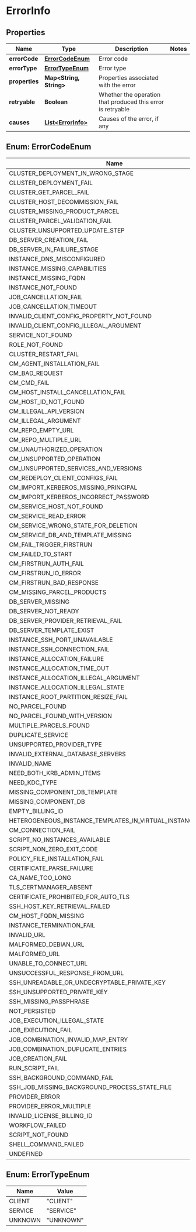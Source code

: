 
# ErrorInfo

## Properties
Name | Type | Description | Notes
------------ | ------------- | ------------- | -------------
**errorCode** | [**ErrorCodeEnum**](#ErrorCodeEnum) | Error code | 
**errorType** | [**ErrorTypeEnum**](#ErrorTypeEnum) | Error type | 
**properties** | **Map&lt;String, String&gt;** | Properties associated with the error | 
**retryable** | **Boolean** | Whether the operation that produced this error is retryable | 
**causes** | [**List&lt;ErrorInfo&gt;**](ErrorInfo.md) | Causes of the error, if any | 


<a name="ErrorCodeEnum"></a>
## Enum: ErrorCodeEnum
Name | Value
---- | -----
CLUSTER_DEPLOYMENT_IN_WRONG_STAGE | &quot;CLUSTER_DEPLOYMENT_IN_WRONG_STAGE&quot;
CLUSTER_DEPLOYMENT_FAIL | &quot;CLUSTER_DEPLOYMENT_FAIL&quot;
CLUSTER_GET_PARCEL_FAIL | &quot;CLUSTER_GET_PARCEL_FAIL&quot;
CLUSTER_HOST_DECOMMISSION_FAIL | &quot;CLUSTER_HOST_DECOMMISSION_FAIL&quot;
CLUSTER_MISSING_PRODUCT_PARCEL | &quot;CLUSTER_MISSING_PRODUCT_PARCEL&quot;
CLUSTER_PARCEL_VALIDATION_FAIL | &quot;CLUSTER_PARCEL_VALIDATION_FAIL&quot;
CLUSTER_UNSUPPORTED_UPDATE_STEP | &quot;CLUSTER_UNSUPPORTED_UPDATE_STEP&quot;
DB_SERVER_CREATION_FAIL | &quot;DB_SERVER_CREATION_FAIL&quot;
DB_SERVER_IN_FAILURE_STAGE | &quot;DB_SERVER_IN_FAILURE_STAGE&quot;
INSTANCE_DNS_MISCONFIGURED | &quot;INSTANCE_DNS_MISCONFIGURED&quot;
INSTANCE_MISSING_CAPABILITIES | &quot;INSTANCE_MISSING_CAPABILITIES&quot;
INSTANCE_MISSING_FQDN | &quot;INSTANCE_MISSING_FQDN&quot;
INSTANCE_NOT_FOUND | &quot;INSTANCE_NOT_FOUND&quot;
JOB_CANCELLATION_FAIL | &quot;JOB_CANCELLATION_FAIL&quot;
JOB_CANCELLATION_TIMEOUT | &quot;JOB_CANCELLATION_TIMEOUT&quot;
INVALID_CLIENT_CONFIG_PROPERTY_NOT_FOUND | &quot;INVALID_CLIENT_CONFIG_PROPERTY_NOT_FOUND&quot;
INVALID_CLIENT_CONFIG_ILLEGAL_ARGUMENT | &quot;INVALID_CLIENT_CONFIG_ILLEGAL_ARGUMENT&quot;
SERVICE_NOT_FOUND | &quot;SERVICE_NOT_FOUND&quot;
ROLE_NOT_FOUND | &quot;ROLE_NOT_FOUND&quot;
CLUSTER_RESTART_FAIL | &quot;CLUSTER_RESTART_FAIL&quot;
CM_AGENT_INSTALLATION_FAIL | &quot;CM_AGENT_INSTALLATION_FAIL&quot;
CM_BAD_REQUEST | &quot;CM_BAD_REQUEST&quot;
CM_CMD_FAIL | &quot;CM_CMD_FAIL&quot;
CM_HOST_INSTALL_CANCELLATION_FAIL | &quot;CM_HOST_INSTALL_CANCELLATION_FAIL&quot;
CM_HOST_ID_NOT_FOUND | &quot;CM_HOST_ID_NOT_FOUND&quot;
CM_ILLEGAL_API_VERSION | &quot;CM_ILLEGAL_API_VERSION&quot;
CM_ILLEGAL_ARGUMENT | &quot;CM_ILLEGAL_ARGUMENT&quot;
CM_REPO_EMPTY_URL | &quot;CM_REPO_EMPTY_URL&quot;
CM_REPO_MULTIPLE_URL | &quot;CM_REPO_MULTIPLE_URL&quot;
CM_UNAUTHORIZED_OPERATION | &quot;CM_UNAUTHORIZED_OPERATION&quot;
CM_UNSUPPORTED_OPERATION | &quot;CM_UNSUPPORTED_OPERATION&quot;
CM_UNSUPPORTED_SERVICES_AND_VERSIONS | &quot;CM_UNSUPPORTED_SERVICES_AND_VERSIONS&quot;
CM_REDEPLOY_CLIENT_CONFIGS_FAIL | &quot;CM_REDEPLOY_CLIENT_CONFIGS_FAIL&quot;
CM_IMPORT_KERBEROS_MISSING_PRINCIPAL | &quot;CM_IMPORT_KERBEROS_MISSING_PRINCIPAL&quot;
CM_IMPORT_KERBEROS_INCORRECT_PASSWORD | &quot;CM_IMPORT_KERBEROS_INCORRECT_PASSWORD&quot;
CM_SERVICE_HOST_NOT_FOUND | &quot;CM_SERVICE_HOST_NOT_FOUND&quot;
CM_SERVICE_READ_ERROR | &quot;CM_SERVICE_READ_ERROR&quot;
CM_SERVICE_WRONG_STATE_FOR_DELETION | &quot;CM_SERVICE_WRONG_STATE_FOR_DELETION&quot;
CM_SERVICE_DB_AND_TEMPLATE_MISSING | &quot;CM_SERVICE_DB_AND_TEMPLATE_MISSING&quot;
CM_FAIL_TRIGGER_FIRSTRUN | &quot;CM_FAIL_TRIGGER_FIRSTRUN&quot;
CM_FAILED_TO_START | &quot;CM_FAILED_TO_START&quot;
CM_FIRSTRUN_AUTH_FAIL | &quot;CM_FIRSTRUN_AUTH_FAIL&quot;
CM_FIRSTRUN_IO_ERROR | &quot;CM_FIRSTRUN_IO_ERROR&quot;
CM_FIRSTRUN_BAD_RESPONSE | &quot;CM_FIRSTRUN_BAD_RESPONSE&quot;
CM_MISSING_PARCEL_PRODUCTS | &quot;CM_MISSING_PARCEL_PRODUCTS&quot;
DB_SERVER_MISSING | &quot;DB_SERVER_MISSING&quot;
DB_SERVER_NOT_READY | &quot;DB_SERVER_NOT_READY&quot;
DB_SERVER_PROVIDER_RETRIEVAL_FAIL | &quot;DB_SERVER_PROVIDER_RETRIEVAL_FAIL&quot;
DB_SERVER_TEMPLATE_EXIST | &quot;DB_SERVER_TEMPLATE_EXIST&quot;
INSTANCE_SSH_PORT_UNAVAILABLE | &quot;INSTANCE_SSH_PORT_UNAVAILABLE&quot;
INSTANCE_SSH_CONNECTION_FAIL | &quot;INSTANCE_SSH_CONNECTION_FAIL&quot;
INSTANCE_ALLOCATION_FAILURE | &quot;INSTANCE_ALLOCATION_FAILURE&quot;
INSTANCE_ALLOCATION_TIME_OUT | &quot;INSTANCE_ALLOCATION_TIME_OUT&quot;
INSTANCE_ALLOCATION_ILLEGAL_ARGUMENT | &quot;INSTANCE_ALLOCATION_ILLEGAL_ARGUMENT&quot;
INSTANCE_ALLOCATION_ILLEGAL_STATE | &quot;INSTANCE_ALLOCATION_ILLEGAL_STATE&quot;
INSTANCE_ROOT_PARTITION_RESIZE_FAIL | &quot;INSTANCE_ROOT_PARTITION_RESIZE_FAIL&quot;
NO_PARCEL_FOUND | &quot;NO_PARCEL_FOUND&quot;
NO_PARCEL_FOUND_WITH_VERSION | &quot;NO_PARCEL_FOUND_WITH_VERSION&quot;
MULTIPLE_PARCELS_FOUND | &quot;MULTIPLE_PARCELS_FOUND&quot;
DUPLICATE_SERVICE | &quot;DUPLICATE_SERVICE&quot;
UNSUPPORTED_PROVIDER_TYPE | &quot;UNSUPPORTED_PROVIDER_TYPE&quot;
INVALID_EXTERNAL_DATABASE_SERVERS | &quot;INVALID_EXTERNAL_DATABASE_SERVERS&quot;
INVALID_NAME | &quot;INVALID_NAME&quot;
NEED_BOTH_KRB_ADMIN_ITEMS | &quot;NEED_BOTH_KRB_ADMIN_ITEMS&quot;
NEED_KDC_TYPE | &quot;NEED_KDC_TYPE&quot;
MISSING_COMPONENT_DB_TEMPLATE | &quot;MISSING_COMPONENT_DB_TEMPLATE&quot;
MISSING_COMPONENT_DB | &quot;MISSING_COMPONENT_DB&quot;
EMPTY_BILLING_ID | &quot;EMPTY_BILLING_ID&quot;
HETEROGENEOUS_INSTANCE_TEMPLATES_IN_VIRTUAL_INSTANCE_GROUP | &quot;HETEROGENEOUS_INSTANCE_TEMPLATES_IN_VIRTUAL_INSTANCE_GROUP&quot;
CM_CONNECTION_FAIL | &quot;CM_CONNECTION_FAIL&quot;
SCRIPT_NO_INSTANCES_AVAILABLE | &quot;SCRIPT_NO_INSTANCES_AVAILABLE&quot;
SCRIPT_NON_ZERO_EXIT_CODE | &quot;SCRIPT_NON_ZERO_EXIT_CODE&quot;
POLICY_FILE_INSTALLATION_FAIL | &quot;POLICY_FILE_INSTALLATION_FAIL&quot;
CERTIFICATE_PARSE_FAILURE | &quot;CERTIFICATE_PARSE_FAILURE&quot;
CA_NAME_TOO_LONG | &quot;CA_NAME_TOO_LONG&quot;
TLS_CERTMANAGER_ABSENT | &quot;TLS_CERTMANAGER_ABSENT&quot;
CERTIFICATE_PROHIBITED_FOR_AUTO_TLS | &quot;CERTIFICATE_PROHIBITED_FOR_AUTO_TLS&quot;
SSH_HOST_KEY_RETRIEVAL_FAILED | &quot;SSH_HOST_KEY_RETRIEVAL_FAILED&quot;
CM_HOST_FQDN_MISSING | &quot;CM_HOST_FQDN_MISSING&quot;
INSTANCE_TERMINATION_FAIL | &quot;INSTANCE_TERMINATION_FAIL&quot;
INVALID_URL | &quot;INVALID_URL&quot;
MALFORMED_DEBIAN_URL | &quot;MALFORMED_DEBIAN_URL&quot;
MALFORMED_URL | &quot;MALFORMED_URL&quot;
UNABLE_TO_CONNECT_URL | &quot;UNABLE_TO_CONNECT_URL&quot;
UNSUCCESSFUL_RESPONSE_FROM_URL | &quot;UNSUCCESSFUL_RESPONSE_FROM_URL&quot;
SSH_UNREADABLE_OR_UNDECRYPTABLE_PRIVATE_KEY | &quot;SSH_UNREADABLE_OR_UNDECRYPTABLE_PRIVATE_KEY&quot;
SSH_UNSUPPORTED_PRIVATE_KEY | &quot;SSH_UNSUPPORTED_PRIVATE_KEY&quot;
SSH_MISSING_PASSPHRASE | &quot;SSH_MISSING_PASSPHRASE&quot;
NOT_PERSISTED | &quot;NOT_PERSISTED&quot;
JOB_EXECUTION_ILLEGAL_STATE | &quot;JOB_EXECUTION_ILLEGAL_STATE&quot;
JOB_EXECUTION_FAIL | &quot;JOB_EXECUTION_FAIL&quot;
JOB_COMBINATION_INVALID_MAP_ENTRY | &quot;JOB_COMBINATION_INVALID_MAP_ENTRY&quot;
JOB_COMBINATION_DUPLICATE_ENTRIES | &quot;JOB_COMBINATION_DUPLICATE_ENTRIES&quot;
JOB_CREATION_FAIL | &quot;JOB_CREATION_FAIL&quot;
RUN_SCRIPT_FAIL | &quot;RUN_SCRIPT_FAIL&quot;
SSH_BACKGROUND_COMMAND_FAIL | &quot;SSH_BACKGROUND_COMMAND_FAIL&quot;
SSH_JOB_MISSING_BACKGROUND_PROCESS_STATE_FILE | &quot;SSH_JOB_MISSING_BACKGROUND_PROCESS_STATE_FILE&quot;
PROVIDER_ERROR | &quot;PROVIDER_ERROR&quot;
PROVIDER_ERROR_MULTIPLE | &quot;PROVIDER_ERROR_MULTIPLE&quot;
INVALID_LICENSE_BILLING_ID | &quot;INVALID_LICENSE_BILLING_ID&quot;
WORKFLOW_FAILED | &quot;WORKFLOW_FAILED&quot;
SCRIPT_NOT_FOUND | &quot;SCRIPT_NOT_FOUND&quot;
SHELL_COMMAND_FAILED | &quot;SHELL_COMMAND_FAILED&quot;
UNDEFINED | &quot;UNDEFINED&quot;


<a name="ErrorTypeEnum"></a>
## Enum: ErrorTypeEnum
Name | Value
---- | -----
CLIENT | &quot;CLIENT&quot;
SERVICE | &quot;SERVICE&quot;
UNKNOWN | &quot;UNKNOWN&quot;



